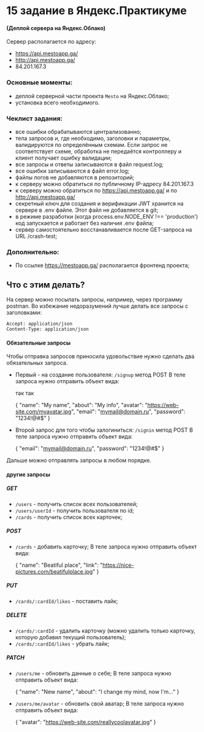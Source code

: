 # 15 задание в Яндекс.Практикуме
#### (Деплой сервера на Яндекс.Облако)

Сервер располагается по адресу: 
- https://api.mestoapp.ga/ 
- http://api.mestoapp.ga/
- 84.201.167.3

### Основные моменты:
- деплой серверной части проекта `Mesto` на Яндекс.Облако;
- установка всего необходимого.

### Чеклист задания:
- все ошибки обрабатываются централизованно;
- тела запросов и, где необходимо, заголовки и параметры, валидируются по определённым схемам. Если запрос не соответствует схеме, обработка не передаётся контроллеру и клиент получает ошибку валидации;
- все запросы и ответы записываются в файл request.log;
- все ошибки записываются в файл error.log;
- файлы логов не добавляются в репозиторий;
- к серверу можно обратиться по публичному IP-адресу 84.201.167.3
- к серверу можно обратиться по https://api.mestoapp.ga/ и по http://api.mestoapp.ga/
- секретный ключ для создания и верификации JWT хранится на сервере в .env файле. Этот файл не добавляется в git;
- в режиме разработки (когда process.env.NODE_ENV !== 'production') код запускается и работает без наличия .env файла;
- сервер самостоятельно восстанавливается после GET-запроса на URL /crash-test;

### Дополнительно:
- По ссылке https://mestoapp.ga/ располагается фронтенд проекта;

## Что с этим делать?
На сервер можно посылать запросы, например, через программу postman.
Во избежание недоразумений лучше делать все запросы с заголовками:
	
    Accept: application/json
    Content-Type: application/json
    

#### Обязательные запросы
Чтобы отправка запросов приносила удовольствие нужно сделать два обязательных запроса.
- Первый - на создание пользователя:
`/signup` метод POST
В теле запроса нужно отправить объект вида:
    
    так так 
    
    {
      "name": "My name",
      "about": "My info",
      "avatar": "https://web-site.com/myavatar.jpg",
      "email": "mymail@domain.ru",
      "password": "1234!@#$"
    }
    

- Второй запрос для того чтобы залогиниться:
`/signin` метод POST
В теле запроса нужно отправить объект вида:

    {
      "email": "mymail@domain.ru",
      "password": "1234!@#$"
    }

Дальше можно отправлять запросы в любом порядке.

#### другие запросы
##### GET
- `/users` - получить список всех пользователей;
- `/users/userId` - получить пользователя по id;
- `/cards` - получить список всех карточек;

##### POST
- `/cards` - добавить карточку;
В теле запроса нужно отправить объект вида:

    {
      "name": "Beatiful place",
      "link": "https://nice-pictures.com/beatifulplace.jpg"
    }

##### PUT
- `/cards/:cardId/likes` - поставить лайк;

##### DELETE
- `/cards/:cardId` - удалить карточку (можно удалить только карточку, которую добавил текущий пользователь);
- `/cards/:cardId/likes` - убрать лайк;

##### PATCH 
- `/users/me` - обновить данные о себе;
В теле запроса нужно отправить объект вида:

    {
      "name": "New name",
      "about": "I change my mind, now I'm..."
    }

- `/users/me/avatar` - обновить свой аватар;
В теле запроса нужно отправить объект вида:

    {
      "avatar": "https://web-site.com/reallycoolavatar.jpg"
    }







